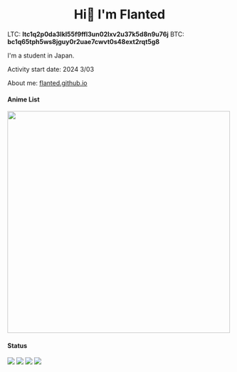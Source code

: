 <h1 align="center"> Hi👋 I'm Flanted</h1>  

LTC: **ltc1q2p0da3lkl55f9ffl3un02lxv2u37k5d8n9u76j**
BTC: **bc1q65tph5ws8jguy0r2uae7cwvt0s48ext2rqt5g8**

I'm a student in Japan.

Activity start date: 2024 3/03

About me: [flanted.github.io](https://flanted.github.io)

#### Anime List
<img src="https://img.anili.st/user/6670746" width="500">

#### Status
![](http://github-profile-summary-cards.vercel.app/api/cards/most-commit-language?username=rucykun&theme=nord_dark)
![](http://github-profile-summary-cards.vercel.app/api/cards/repos-per-language?username=rucykun&theme=nord_dark)
![](http://github-profile-summary-cards.vercel.app/api/cards/productive-time?username=rucykun&theme=nord_dark)
![](http://github-profile-summary-cards.vercel.app/api/cards/stats?username=rucykun&theme=nord_dark)
